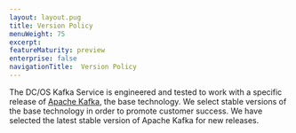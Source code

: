 ```yaml
---
layout: layout.pug
title: Version Policy
menuWeight: 75
excerpt:
featureMaturity: preview
enterprise: false
navigationTitle:  Version Policy
---
```


<!-- This source repo for this topic is https://github.com/dcos-kafka-service -->


The DC/OS Kafka Service is engineered and tested to work with a specific release of [Apache Kafka](http://kafka.apache.org),
the base technology. We select stable versions of the base technology in order to promote customer success. We have selected
the latest stable version of Apache Kafka for new releases.

